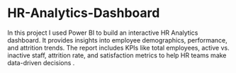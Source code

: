 # HR-Analytics-Dashboard
In this project I used Power BI to build an interactive HR Analytics dashboard. It provides insights into employee demographics, performance, and attrition trends. The report includes KPIs like total employees, active vs. inactive staff, attrition rate, and satisfaction metrics to help HR teams make data-driven decisions .
